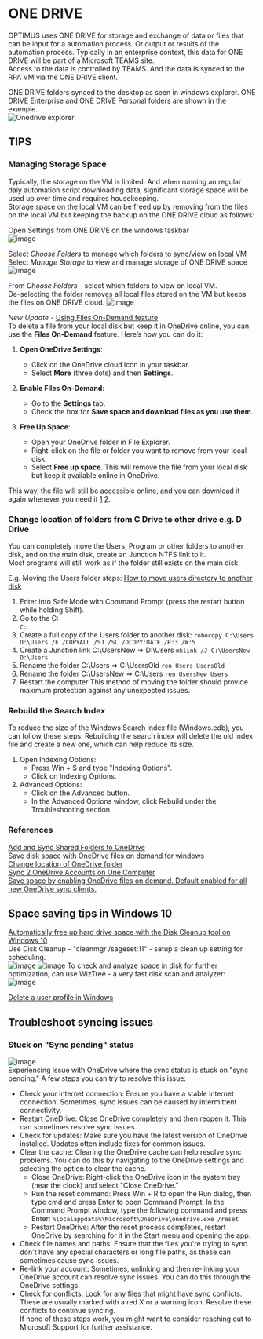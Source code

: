 # ONE DRIVE
OPTIMUS uses ONE DRIVE for storage and exchange of data or files that can be input for a automation process.  Or output or results of the automation process.
Typically in an enterprise context, this data for ONE DRIVE will be part of a Microsoft TEAMS site.  
Access to the data is controlled by TEAMS.  And the data is synced to the RPA VM via the ONE DRIVE client.  
  
ONE DRIVE folders synced to the desktop as seen in windows explorer. ONE DRIVE Enterprise and ONE DRIVE Personal folders are shown in the example.  
![Onedrive explorer](https://user-images.githubusercontent.com/115925194/213614115-c5c2850c-8161-4a2b-9b1c-0e697540b81e.png)

## TIPS
### Managing Storage Space
Typically, the storage on the VM is limited.  And when running an regular daiy automation script downloading data, significant storage space will be used up over time and requires housekeeping.  
Storage space on the local VM can be freed up by removing from the files on the local VM but keeping the backup on the ONE DRIVE cloud as follows:  
  
Open Settings from ONE DRIVE on the windows taskbar  
![image](https://user-images.githubusercontent.com/115925194/213614712-281201cb-441a-444d-babb-b72a278f5f9f.png)
  
Select *Choose Folders* to manage which folders to sync/view on local VM  
Select *Manage Storage* to view and manage storage of ONE DRIVE space  
![image](https://user-images.githubusercontent.com/115925194/213614969-1bab630a-3b1d-4970-b9fd-fb281d7d3d49.png)
  
From *Choose Folders* - select which folders to view on local VM.  
De-selecting the folder removes all local files stored on the VM but keeps the files on ONE DRIVE cloud.
![image](https://user-images.githubusercontent.com/115925194/213615093-0f2da478-e31c-4325-a370-7d6fd2ead968.png)  

*New Update* -
[Using Files On-Demand feature](https://support.microsoft.com/en-us/office/save-disk-space-with-onedrive-files-on-demand-for-windows-0e6860d3-d9f3-4971-b321-7092438fb38e)  
To delete a file from your local disk but keep it in OneDrive online, you can use the **Files On-Demand** feature. Here’s how you can do it:

1. **Open OneDrive Settings**:
   - Click on the OneDrive cloud icon in your taskbar.
   - Select **More** (three dots) and then **Settings**.

2. **Enable Files On-Demand**:
   - Go to the **Settings** tab.
   - Check the box for **Save space and download files as you use them**.

3. **Free Up Space**:
   - Open your OneDrive folder in File Explorer.
   - Right-click on the file or folder you want to remove from your local disk.
   - Select **Free up space**. This will remove the file from your local disk but keep it available online in OneDrive.

This way, the file will still be accessible online, and you can download it again whenever you need it [1](https://answers.microsoft.com/en-us/msoffice/forum/all/deleting-files-from-pc-without-losing-them-on/d330b3ab-f9ec-4fda-94da-dcfa854588fb) [2](https://answers.microsoft.com/en-us/msoffice/forum/all/remove-from-onedrive-but-keep-on-computer/ec2d7527-681e-4c90-8231-1cff5379ff5d).  

### Change location of folders from C Drive to other drive e.g. D Drive
You can completely move the Users, Program or other folders to another disk, and on the main disk, create an Junction NTFS link to it.  
Most programs will still work as if the folder still exists on the main disk.  

E.g. Moving the Users folder steps:
[How to move users directory to another disk](https://superuser.com/questions/1777206/how-to-move-users-directory-to-another-disk)  
1. Enter into Safe Mode with Command Prompt (press the restart button while holding Shift).
2. Go to the C:\
`C:`
3. Create a full copy of the Users folder to another disk:
`robocopy C:\Users D:\Users /E /COPYALL /SJ /SL /DCOPY:DATE /R:3 /W:5`
4. Create a Junction link C:\UsersNew => D:\Users
`mklink /J C:\UsersNew D:\Users`
5. Rename the folder C:\Users => C:\UsersOld
`ren Users UsersOld`
6. Rename the folder C:\UsersNew => C:\Users
`ren UsersNew Users`
7. Restart the computer
This method of moving the folder should provide maximum protection against any unexpected issues.  

### Rebuild the Search Index    
To reduce the size of the Windows Search index file (Windows.edb), you can follow these steps:
Rebuilding the search index will delete the old index file and create a new one, which can help reduce its size.  
1. Open Indexing Options:
   - Press Win + S and type "Indexing Options".
   - Click on Indexing Options.
2. Advanced Options:
   - Click on the Advanced button.
   - In the Advanced Options window, click Rebuild under the Troubleshooting section.

### References
[Add and Sync Shared Folders to OneDrive](https://support.microsoft.com/en-us/office/add-and-sync-shared-folders-to-onedrive-for-home-8a63cd47-1526-4cd8-bd09-ee3f9bfc1504)  
[Save disk space with OneDrive files on demand for windows](https://support.microsoft.com/en-us/office/save-disk-space-with-onedrive-files-on-demand-for-windows-0e6860d3-d9f3-4971-b321-7092438fb38e)  
[Change location of OneDrive folder](https://support.microsoft.com/en-us/office/change-the-location-of-your-onedrive-folder-f386fb81-1461-40a7-be2c-712676b2c4ae)  
[Sync 2 OneDrive Accounts on One Computer](https://www.multcloud.com/tutorials/sync-two-onedrive-accounts-1004.html#:~:text=Yes%2C%20you%20can%20sync%20two,for%20work%20or%20school%20accounts.)  
[Save space by enabling OneDrive files on demand. Default enabled for all new OneDrive sync clients.](https://support.microsoft.com/en-us/office/save-disk-space-with-onedrive-files-on-demand-for-windows-0e6860d3-d9f3-4971-b321-7092438fb38e)

## Space saving tips in Windows 10
[Automatically free up hard drive space with the Disk Cleanup tool on Windows 10](https://www.windowscentral.com/how-automate-disk-cleanup-tool-windows-10)  
Use Disk Cleanup - "cleanmgr /sageset:11" - setup a clean up setting for scheduling.  
![image](https://github.com/ray-oh/OptimusEnterprise/assets/115925194/8ec4c3ad-8c14-4ee9-81d8-566184e2bf78)
![image](https://github.com/ray-oh/OptimusEnterprise/assets/115925194/c19e0567-2fb9-4241-9d86-4e79b1a1155f)
To check and analyze space in disk for further optimization, can use WizTree - a very fast disk scan and analyzer:  
![image](https://github.com/ray-oh/OptimusEnterprise/assets/115925194/b89e2918-2a17-46ff-bae4-f230606010aa)


[Delete a user profile in Windows](https://learn.microsoft.com/en-us/troubleshoot/windows-server/user-profiles-and-logon/delete-user-profile)

## Troubleshoot syncing issues  
### Stuck on "Sync pending" status
![image](https://github.com/user-attachments/assets/b3421bb5-33e6-4c05-8915-f742b74d53e5)  
Experiencing issue with OneDrive where the sync status is stuck on "sync pending." A few steps you can try to resolve this issue:  
- Check your internet connection: Ensure you have a stable internet connection. Sometimes, sync issues can be caused by intermittent connectivity.  
- Restart OneDrive: Close OneDrive completely and then reopen it. This can sometimes resolve sync issues.  
- Check for updates: Make sure you have the latest version of OneDrive installed. Updates often include fixes for common issues.  
- Clear the cache: Clearing the OneDrive cache can help resolve sync problems. You can do this by navigating to the OneDrive settings and selecting the option to clear the cache.
    - Close OneDrive: Right-click the OneDrive icon in the system tray (near the clock) and select "Close OneDrive."  
    - Run the reset command: Press Win + R to open the Run dialog, then type cmd and press Enter to open Command Prompt. In the Command Prompt window, type the following command and press Enter:  `%localappdata%\Microsoft\OneDrive\onedrive.exe /reset`  
    - Restart OneDrive: After the reset process completes, restart OneDrive by searching for it in the Start menu and opening the app.
- Check file names and paths: Ensure that the files you're trying to sync don't have any special characters or long file paths, as these can sometimes cause sync issues.  
- Re-link your account: Sometimes, unlinking and then re-linking your OneDrive account can resolve sync issues. You can do this through the OneDrive settings.  
- Check for conflicts: Look for any files that might have sync conflicts. These are usually marked with a red X or a warning icon. Resolve these conflicts to continue syncing.  
If none of these steps work, you might want to consider reaching out to Microsoft Support for further assistance.  
